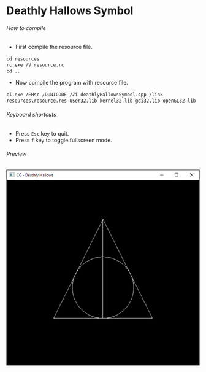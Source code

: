 Deathly Hallows Symbol
======================

###### How to compile

- First compile the resource file.

```
cd resources
rc.exe /V resource.rc
cd ..
```

- Now compile the program with resource file.

```
cl.exe /EHsc /DUNICODE /Zi deathlyHallowsSymbol.cpp /link resources\resource.res user32.lib kernel32.lib gdi32.lib openGL32.lib
```

###### Keyboard shortcuts
- Press ```Esc``` key to quit.
- Press ```f``` key to toggle fullscreen mode.

###### Preview
![deathlyHallowsSymbol][deathlyHallowsSymbol-image]

<!-- Image declaration -->

[deathlyHallowsSymbol-image]: ./preview/deathlyHallowsSymbol.png "Deathly Hallows"
